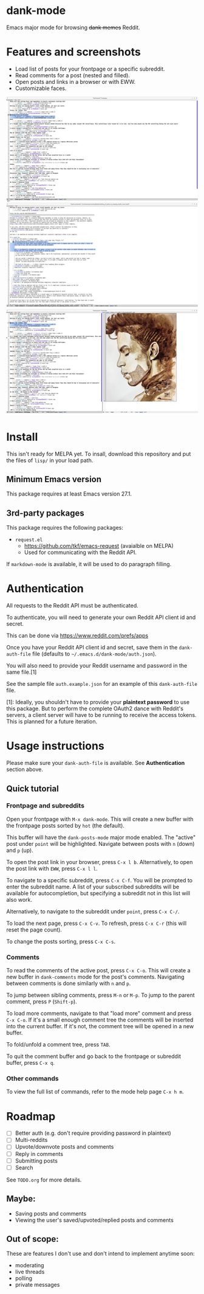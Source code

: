 # dank-mode

Emacs major mode for browsing ~~dank memes~~ Reddit.

# Features and screenshots

- Load list of posts for your frontpage or a specific subreddit.
- Read comments for a post (nested and filled).
- Open posts and links in a browser or with EWW.
- Customizable faces.

![dank-posts mode](screenshots/dank-posts.png)
![dank-comments mode](screenshots/dank-comments.png)
![links](screenshots/link.png)

# Install

This isn't ready for MELPA yet. To insall, download this repository
and put the files of `lisp/` in your load path.

## Minimum Emacs version

This package requires at least Emacs version 27.1.

## 3rd-party packages

This package requires the following packages:

- `request.el`
  - https://github.com/tkf/emacs-request (avaialble on MELPA)
  - Used for communicating with the Reddit API.

If `markdown-mode` is available, it will be used to do paragraph
filling.

# Authentication

All requests to the Reddit API must be authenticated.

To authenticate, you will need to generate your own Reddit API client
id and secret.

This can be done via https://www.reddit.com/prefs/apps

Once you have your Reddit API client id and secret, save them in the
`dank-auth-file` file (defaults to `~/.emacs.d/dank-mode/auth.json`).

You will also need to provide your Reddit username and password in the
same file.[1]

See the sample file `auth.example.json` for an example of this
`dank-auth-file` file.

[1]: Ideally, you shouldn't have to provide your **plaintext password** to use this package. But to perform the complete OAuth2 dance with Reddit's servers, a client server will have to be running to receive the access tokens. This is planned for a future iteration.

# Usage instructions

Please make sure your `dank-auth-file` is available. See
**Authentication** section above.

## Quick tutorial

### Frontpage and subreddits

Open your frontpage with `M-x dank-mode`. This will create a new
buffer with the frontpage posts sorted by `hot` (the default).

This buffer will have the `dank-posts-mode` major mode enabled.
The "active" post under `point` will be highlighted.
Navigate between posts with `n` (down) and `p` (up).

To open the post link in your browser, press `C-x l b`. Alternatively,
to open the post link with `EWW`, press `C-x l l`.

To navigate to a specific subreddit, press `C-x C-f`. You will be
prompted to enter the subreddit name. A list of your subscribed
subreddits will be available for autocompletion, but specifying a
subreddit not in this list will also work.

Alternatively, to navigate to the subreddit under `point`, press `C-x
C-/`.

To load the next page, press `C-x C-v`. To refresh, press `C-x C-r`
(this will reset the page count).

To change the posts sorting, press `C-x C-s`.

### Comments

To read the comments of the active post, press `C-x C-o`. This will
create a new buffer in `dank-comments` mode for the post's comments.
Navigating between comments is done similarly with `n` and `p`.

To jump between sibling comments, press `M-n` or `M-p`.  To jump to
the parent comment, press `P` (`Shift-p`).

To load more comments, navigate to that "load more" comment and press
`C-x C-o`. If it's a small enough comment tree the comments will be
inserted into the current buffer. If it's not, the comment tree will
be opened in a new buffer.

To fold/unfold a comment tree, press `TAB`.

To quit the comment buffer and go back to the frontpage or subreddit
buffer, press `C-x q`.

### Other commands

To view the full list of commands, refer to the mode help page `C-x h m`.

# Roadmap

- [ ] Better auth (e.g. don't require providing password in plaintext)
- [ ] Multi-reddits
- [ ] Upvote/downvote posts and comments
- [ ] Reply in comments
- [ ] Submitting posts
- [ ] Search

See `TODO.org` for more details.

## Maybe:

- Saving posts and comments
- Viewing the user's saved/upvoted/replied posts and comments

## Out of scope:

These are features I don't use and don't intend to implement anytime soon:

- moderating
- live threads
- polling
- private messages
